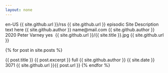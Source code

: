 ```yaml
---
layout: none
---
```

<?xml version="1.0" encoding="UTF-8" ?>
<rss version="2.0">
<channel>
  <language>en-US</language>
  <atom:link rel="self" type="application/rss+xml" href="{{ site.github.url }}/rss"/>
  <itunes:new-feed-url>{{ site.github.url }}/rss</itunes:new-feed-url>
  <title>{{ site.title }}</title>
  <link>
    {{ site.github.url }}
  </link>
  <description>
      <![CDATA[Site Description text here]]>
  </description>
  <itunes:type>episodic</itunes:type>
  <itunes:summary>Site Description text here</itunes:summary>
  <itunes:owner>
    <itunes:name>{{ site.github.author }}</itunes:name>
    <itunes:email>name@mail.com</itunes:email>
  </itunes:owner>
  <itunes:author>{{ site.github.author }}</itunes:author>
  <copyright>2020 Peter Varney</copyright>
  <itunes:explicit>yes</itunes:explicit>
  <itunes:category text="Comedy">
    <itunes:category text="Improv"/>
  </itunes:category>
  <itunes:category text="Fiction">
    <itunes:category text="Comedy Fiction"/>
  </itunes:category>
  <itunes:image href="{{ site.github.url }}/{{ site.title }}.jpg"/>
  <image>
    <url>{{ site.github.url }}/{{ site.title }}.jpg</url>
    <title>{{ site.title }}</title>
    <link>{{ site.github.url }}</link>
  </image>

{% for post in site.posts %}
<item>
  <title>{{ post.title }}</title>
  <itunes:title>{{ post.title }}</itunes:title>
  <description><![CDATA[{{ post.excerpt }}]]></description>
  <itunes:summary>{{ post.excerpt }}</itunes:summary>
  <itunes:episodeType>full</itunes:episodeType>
  <itunes:author>{{ site.github.author }}</itunes:author>
  <itunes:image href="{{ site.github.url }}{{ post.id | default: site.title }}.jpg"/>
  <media:content url="{{ site.github.url }}{{ post.id }}.mp3" type="audio/mpeg">
    <media:player url="{{ site.github.url }}{{ post.id }}/embed"/>
  </media:content>
  <media:content url="{{ site.github.url }}{{ post.id | default: site.title }}.jpg" type="image/jpeg"/>
  <pubDate>{{ site.date }}</pubDate>
  <itunes:duration>3071</itunes:duration>
  <enclosure url="{{ site.github.url }}{{ post.id }}.mp3" length="49184685" type="audio/mpeg"/>
  <link>{{ site.github.url }}{{ post.url }}</link>
</item>
{% endfor %}

</channel>
</rss>
